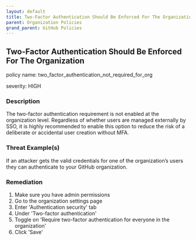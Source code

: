 ```yaml
---
layout: default
title: Two-Factor Authentication Should Be Enforced For The Organization
parent: Organization Policies
grand_parent: GitHub Policies
---
```



## Two-Factor Authentication Should Be Enforced For The Organization
policy name: two_factor_authentication_not_required_for_org

severity: HIGH

### Description
The two-factor authentication requirement is not enabled at the organization level. Regardless of whether users are managed externally by SSO, it is highly recommended to enable this option to reduce the risk of a deliberate or accidental user creation without MFA.

### Threat Example(s)
If an attacker gets the valid credentials for one of the organization’s users they can authenticate to your GitHub organization.



### Remediation
1. Make sure you have admin permissions
2. Go to the organization settings page
3. Enter 'Authentication security' tab
4. Under 'Two-factor authentication'
5. Toggle on 'Require two-factor authentication for everyone in the <ORG> organization'
6. Click 'Save'



